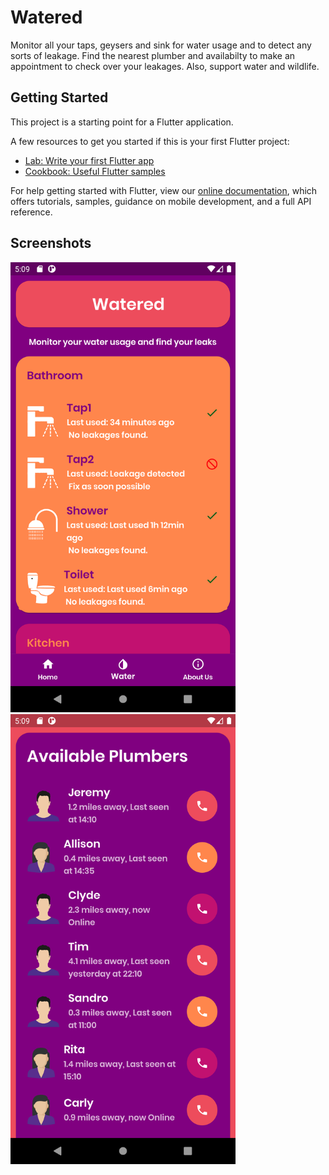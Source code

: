 # Watered

Monitor all your taps, geysers and sink for water usage and to detect any sorts of leakage. Find the nearest plumber and availabilty to make an appointment to check over your leakages. Also, support water and wildlife.

## Getting Started

This project is a starting point for a Flutter application.

A few resources to get you started if this is your first Flutter project:

- [Lab: Write your first Flutter app](https://flutter.dev/docs/get-started/codelab)
- [Cookbook: Useful Flutter samples](https://flutter.dev/docs/cookbook)

For help getting started with Flutter, view our
[online documentation](https://flutter.dev/docs), which offers tutorials,
samples, guidance on mobile development, and a full API reference.

## Screenshots

<img src= "images/Sample 1.png" width="360" height="720" >   <img src= "images/Sample 2.png" width="360" height="720" > 
